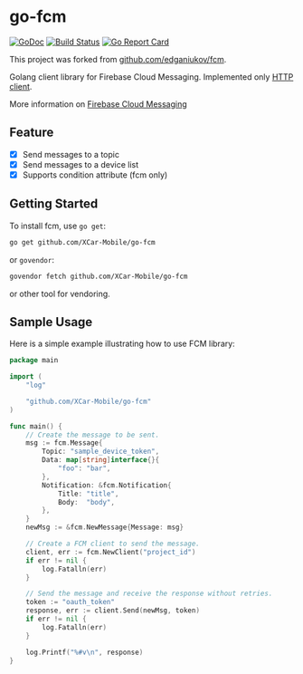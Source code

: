 # go-fcm

[![GoDoc](https://godoc.org/github.com/appleboy/go-fcm?status.svg)](https://godoc.org/github.com/appleboy/go-fcm)
[![Build Status](https://cloud.drone.io/api/badges/appleboy/go-fcm/status.svg)](https://cloud.drone.io/appleboy/go-fcm)
[![Go Report Card](https://goreportcard.com/badge/github.com/appleboy/go-fcm)](https://goreportcard.com/report/github.com/appleboy/go-fcmm)

This project was forked from [github.com/edganiukov/fcm](https://github.com/edganiukov/fcm).

Golang client library for Firebase Cloud Messaging. Implemented only [HTTP client](https://firebase.google.com/docs/cloud-messaging/http-server-ref#downstream).

More information on [Firebase Cloud Messaging](https://firebase.google.com/docs/cloud-messaging/)

## Feature

* [x] Send messages to a topic
* [x] Send messages to a device list
* [x] Supports condition attribute (fcm only)

## Getting Started

To install fcm, use `go get`:

```bash
go get github.com/XCar-Mobile/go-fcm
```

or `govendor`:

```bash
govendor fetch github.com/XCar-Mobile/go-fcm
```

or other tool for vendoring.

## Sample Usage

Here is a simple example illustrating how to use FCM library:

```go
package main

import (
	"log"

	"github.com/XCar-Mobile/go-fcm"
)

func main() {
	// Create the message to be sent.
	msg := fcm.Message{
		Topic: "sample_device_token",
		Data: map[string]interface{}{
			"foo": "bar",
		},
		Notification: &fcm.Notification{
			Title: "title",
			Body:  "body",
		},
	}
	newMsg := &fcm.NewMessage{Message: msg}

	// Create a FCM client to send the message.
	client, err := fcm.NewClient("project_id")
	if err != nil {
		log.Fatalln(err)
	}

	// Send the message and receive the response without retries.
	token := "oauth_token"
	response, err := client.Send(newMsg, token)
	if err != nil {
		log.Fatalln(err)
	}

	log.Printf("%#v\n", response)
}
```

